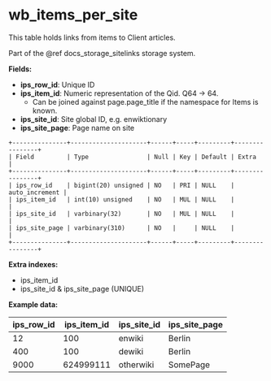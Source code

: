 # wb_items_per_site

This table holds links from items to Client articles.

Part of the @ref docs_storage_sitelinks storage system.

**Fields:**

 - **ips_row_id**: Unique ID
 - **ips_item_id**: Numeric representation of the Qid. Q64 -> 64.
   - Can be joined against page.page_title if the namespace for Items is known.
 - **ips_site_id**: Site global ID, e.g. enwiktionary
 - **ips_site_page**: Page name on site

```
+---------------+---------------------+------+-----+---------+----------------+
| Field         | Type                | Null | Key | Default | Extra          |
+---------------+---------------------+------+-----+---------+----------------+
| ips_row_id    | bigint(20) unsigned | NO   | PRI | NULL    | auto_increment |
| ips_item_id   | int(10) unsigned    | NO   | MUL | NULL    |                |
| ips_site_id   | varbinary(32)       | NO   | MUL | NULL    |                |
| ips_site_page | varbinary(310)      | NO   |     | NULL    |                |
+---------------+---------------------+------+-----+---------+----------------+
```

**Extra indexes:**
 - ips_item_id
 - ips_site_id & ips_site_page (UNIQUE)

**Example data:**

| ips_row_id  | ips_item_id | ips_site_id | ips_site_page |
| ------------| ----------- | ----------- | ------------- |
| 12          | 100         | enwiki      | Berlin        |
| 400         | 100         | dewiki      | Berlin        |
| 9000        | 624999111   | otherwiki   | SomePage      |
